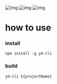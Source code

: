 ![img](https://travis-ci.org/AuroraPolaris/yd-cli.svg?branch=master)
![img](https://img.shields.io/npm/dm/yd-cli.svg)
![img](https://img.shields.io/npm/v/yd-cli.svg?style=flat)

# how to use
### install
`npm install -g yd-cli`

### build
`yd-cli ${projectName}`

